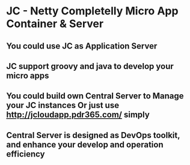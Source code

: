 # JC - Netty Completelly Micro App Container & Server

## You could use JC as Application Server
## JC support groovy and java to develop your micro apps
## You could build own Central Server to Manage your JC instances Or just use http://jcloudapp.pdr365.com/ simply
## Central Server is designed as DevOps toolkit, and enhance your develop and operation efficiency
